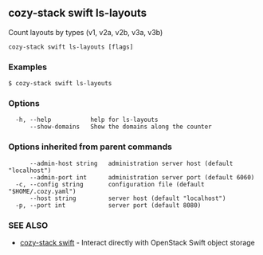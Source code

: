 ## cozy-stack swift ls-layouts

Count layouts by types (v1, v2a, v2b, v3a, v3b)

```
cozy-stack swift ls-layouts [flags]
```

### Examples

```
$ cozy-stack swift ls-layouts
```

### Options

```
  -h, --help           help for ls-layouts
      --show-domains   Show the domains along the counter
```

### Options inherited from parent commands

```
      --admin-host string   administration server host (default "localhost")
      --admin-port int      administration server port (default 6060)
  -c, --config string       configuration file (default "$HOME/.cozy.yaml")
      --host string         server host (default "localhost")
  -p, --port int            server port (default 8080)
```

### SEE ALSO

* [cozy-stack swift](cozy-stack_swift.md)	 - Interact directly with OpenStack Swift object storage

